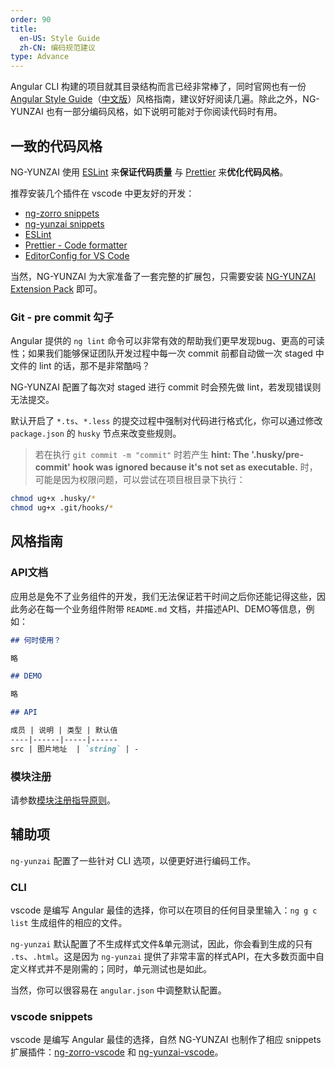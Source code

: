 ```yaml
---
order: 90
title:
  en-US: Style Guide
  zh-CN: 编码规范建议
type: Advance
---
```


Angular CLI 构建的项目就其目录结构而言已经非常棒了，同时官网也有一份 [Angular Style Guide](https://angular.io/guide/styleguide)（[中文版](https://angular.cn/guide/styleguide)）风格指南，建议好好阅读几遍。除此之外，NG-YUNZAI 也有一部分编码风格，如下说明可能对于你阅读代码时有用。

## 一致的代码风格

NG-YUNZAI 使用 [ESLint](https://eslint.org/) 来**保证代码质量** 与 [Prettier](https://prettier.io/) 来**优化代码风格**。

推荐安装几个插件在 vscode 中更友好的开发：

- [ng-zorro snippets](https://marketplace.visualstudio.com/items?itemName=devcui.ng-zorro-vscode)
- [ng-yunzai snippets](https://marketplace.visualstudio.com/items?itemName=devcui.ng-yunzai-vscode)
- [ESLint](https://marketplace.visualstudio.com/items?itemName=dbaeumer.vscode-eslint)
- [Prettier - Code formatter](https://marketplace.visualstudio.com/items?itemName=esbenp.prettier-vscode)
- [EditorConfig for VS Code](https://marketplace.visualstudio.com/items?itemName=EditorConfig.EditorConfig)

当然，NG-YUNZAI 为大家准备了一套完整的扩展包，只需要安装 [NG-YUNZAI Extension Pack](https://marketplace.visualstudio.com/items?itemName=devcui.ng-yunzai-extension-pack) 即可。

### Git - pre commit 勾子

Angular 提供的 `ng lint` 命令可以非常有效的帮助我们更早发现bug、更高的可读性；如果我们能够保证团队开发过程中每一次 commit 前都自动做一次 staged 中文件的 lint 的话，那不是非常酷吗？

NG-YUNZAI 配置了每次对 staged 进行 commit 时会预先做 lint，若发现错误则无法提交。

默认开启了 `*.ts`、`*.less` 的提交过程中强制对代码进行格式化，你可以通过修改 `package.json` 的 `husky` 节点来改变些规则。

> 若在执行 `git commit -m "commit"` 时若产生 **hint: The '.husky/pre-commit' hook was ignored because it's not set as executable.** 时，可能是因为权限问题，可以尝试在项目根目录下执行：

```bash
chmod ug+x .husky/*
chmod ug+x .git/hooks/*
```

## 风格指南

### API文档

应用总是免不了业务组件的开发，我们无法保证若干时间之后你还能记得这些，因此务必在每一个业务组件附带 `README.md` 文档，并描述API、DEMO等信息，例如：

```markdown
## 何时使用？

略

## DEMO

略

## API

成员 | 说明 | 类型 | 默认值
----|------|-----|------
src | 图片地址  | `string` | -
```

### 模块注册

请参数[模块注册指导原则](/docs/module)。

## 辅助项

`ng-yunzai` 配置了一些针对 CLI 选项，以便更好进行编码工作。

### CLI

vscode 是编写 Angular 最佳的选择，你可以在项目的任何目录里输入：`ng g c list` 生成组件的相应的文件。

`ng-yunzai` 默认配置了不生成样式文件&单元测试，因此，你会看到生成的只有 `.ts`、`.html`。这是因为 `ng-yunzai` 提供了非常丰富的样式API，在大多数页面中自定义样式并不是刚需的；同时，单元测试也是如此。

当然，你可以很容易在 `angular.json` 中调整默认配置。

### vscode snippets

vscode 是编写 Angular 最佳的选择，自然 NG-YUNZAI 也制作了相应 snippets 扩展插件：[ng-zorro-vscode](//marketplace.visualstudio.com/items?itemName=devcui.ng-zorro-vscode) 和 [ng-yunzai-vscode](//marketplace.visualstudio.com/items?itemName=devcui.ng-yunzai-vscode)。
